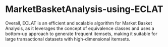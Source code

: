 # MarketBasketAnalysis-using-ECLAT
Overall, ECLAT is an efficient and scalable algorithm for Market Basket Analysis, as it leverages the concept of equivalence classes and uses a bottom-up approach to generate frequent itemsets, making it suitable for large transactional datasets with high-dimensional itemsets.
